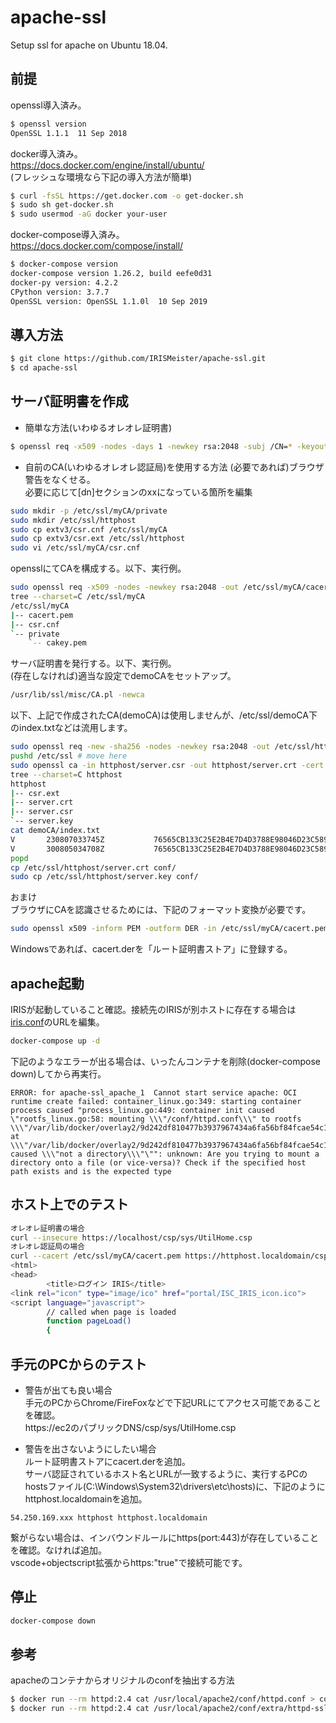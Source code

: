 # apache-ssl
Setup ssl for apache on Ubuntu 18.04.

## 前提
openssl導入済み。  
```bash
$ openssl version
OpenSSL 1.1.1  11 Sep 2018
```
docker導入済み。  
https://docs.docker.com/engine/install/ubuntu/  
(フレッシュな環境なら下記の導入方法が簡単)
```bash
$ curl -fsSL https://get.docker.com -o get-docker.sh
$ sudo sh get-docker.sh
$ sudo usermod -aG docker your-user
```
docker-compose導入済み。  
https://docs.docker.com/compose/install/
```bash
$ docker-compose version
docker-compose version 1.26.2, build eefe0d31
docker-py version: 4.2.2
CPython version: 3.7.7
OpenSSL version: OpenSSL 1.1.0l  10 Sep 2019
```

## 導入方法
```bash
$ git clone https://github.com/IRISMeister/apache-ssl.git
$ cd apache-ssl
```

## サーバ証明書を作成
* 簡単な方法(いわゆるオレオレ証明書)
```bash
$ openssl req -x509 -nodes -days 1 -newkey rsa:2048 -subj /CN=* -keyout conf/server.key -out conf/server.crt
```

* 自前のCA(いわゆるオレオレ認証局)を使用する方法
(必要であれば)ブラウザ警告をなくせる。  
必要に応じて[dn]セクションのxxになっている箇所を編集
```bash
sudo mkdir -p /etc/ssl/myCA/private
sudo mkdir /etc/ssl/httphost
sudo cp extv3/csr.cnf /etc/ssl/myCA
sudo cp extv3/csr.ext /etc/ssl/httphost
sudo vi /etc/ssl/myCA/csr.cnf
```
opensslにてCAを構成する。以下、実行例。
```bash
sudo openssl req -x509 -nodes -newkey rsa:2048 -out /etc/ssl/myCA/cacert.pem -keyout /etc/ssl/myCA/private/cakey.pem -config /etc/ssl/myCA/csr.cnf -days 3650
tree --charset=C /etc/ssl/myCA
/etc/ssl/myCA
|-- cacert.pem
|-- csr.cnf
`-- private
    `-- cakey.pem
```
サーバ証明書を発行する。以下、実行例。  
(存在しなければ)適当な設定でdemoCAをセットアップ。
```bash
/usr/lib/ssl/misc/CA.pl -newca
```
以下、上記で作成されたCA(demoCA)は使用しませんが、/etc/ssl/demoCA下のindex.txtなどは流用します。
```bash
sudo openssl req -new -sha256 -nodes -newkey rsa:2048 -out /etc/ssl/httphost/server.csr -keyout /etc/ssl/httphost/server.key -config /etc/ssl/myCA/csr.cnf
pushd /etc/ssl # move here 
sudo openssl ca -in httphost/server.csr -out httphost/server.crt -cert myCA/cacert.pem -keyfile myCA/private/cakey.pem -extfile httphost/csr.ext -days 3650
tree --charset=C httphost
httphost
|-- csr.ext
|-- server.crt
|-- server.csr
`-- server.key
cat demoCA/index.txt
V       230807033745Z           76565CB133C25E2B4E7D4D3788E98046D23C589A        unknown /C=JA/ST=Osaka/O=zzz/OU=zz/CN=foo@bar
V       300805034708Z           76565CB133C25E2B4E7D4D3788E98046D23C589B        unknown /C=xx/ST=xx/O=xx/OU=xx/CN=httphost.localdomain/emailAddress=yyy@yyy
popd
cp /etc/ssl/httphost/server.crt conf/
sudo cp /etc/ssl/httphost/server.key conf/
```

おまけ  
ブラウザにCAを認識させるためには、下記のフォーマット変換が必要です。
```bash
sudo openssl x509 -inform PEM -outform DER -in /etc/ssl/myCA/cacert.pem -out /etc/ssl/myCA/cacert.der
```
Windowsであれば、cacert.derを「ルート証明書ストア」に登録する。

## apache起動
IRISが起動していること確認。接続先のIRISが別ホストに存在する場合は[iris.conf](conf/other/iris.conf)のURLを編集。
```bash
docker-compose up -d
```

下記のようなエラーが出る場合は、いったんコンテナを削除(docker-compose down)してから再実行。
```
ERROR: for apache-ssl_apache_1  Cannot start service apache: OCI runtime create failed: container_linux.go:349: starting container process caused "process_linux.go:449: container init caused \"rootfs_linux.go:58: mounting \\\"/conf/httpd.conf\\\" to rootfs \\\"/var/lib/docker/overlay2/9d242df810477b3937967434a6fa56bf84fcae54c12bd9a78b5a6e71fd2bb202/merged\\\" at \\\"/var/lib/docker/overlay2/9d242df810477b3937967434a6fa56bf84fcae54c12bd9a78b5a6e71fd2bb202/merged/usr/local/apache2/conf/httpd.conf\\\" caused \\\"not a directory\\\"\"": unknown: Are you trying to mount a directory onto a file (or vice-versa)? Check if the specified host path exists and is the expected type
```

## ホスト上でのテスト
```bash
オレオレ証明書の場合
curl --insecure https://localhost/csp/sys/UtilHome.csp
オレオレ認証局の場合
curl --cacert /etc/ssl/myCA/cacert.pem https://httphost.localdomain/csp/sys/UtilHome.csp
<html>
<head>
        <title>ログイン IRIS</title>
<link rel="icon" type="image/ico" href="portal/ISC_IRIS_icon.ico">
<script language="javascript">
        // called when page is loaded
        function pageLoad()
        {
```

## 手元のPCからのテスト
* 警告が出ても良い場合  
手元のPCからChrome/FireFoxなどで下記URLにてアクセス可能であることを確認。  
https://ec2のパブリックDNS/csp/sys/UtilHome.csp  


* 警告を出さないようにしたい場合  
ルート証明書ストアにcacert.derを追加。  
サーバ認証されているホスト名とURLが一致するように、実行するPCのhostsファイル(C:\Windows\System32\drivers\etc\hosts)に、下記のようにhttphost.localdomainを追加。
```
54.250.169.xxx httphost httphost.localdomain
```

繋がらない場合は、インバウンドルールにhttps(port:443)が存在していることを確認。なければ追加。  
vscode+objectscript拡張からhttps:"true"で接続可能です。  

## 停止
```bash
docker-compose down
```

## 参考
apacheのコンテナからオリジナルのconfを抽出する方法
```bash
$ docker run --rm httpd:2.4 cat /usr/local/apache2/conf/httpd.conf > conf/httpd.conf
$ docker run --rm httpd:2.4 cat /usr/local/apache2/conf/extra/httpd-ssl.conf > conf/extra/httpd-ssl.conf
```
